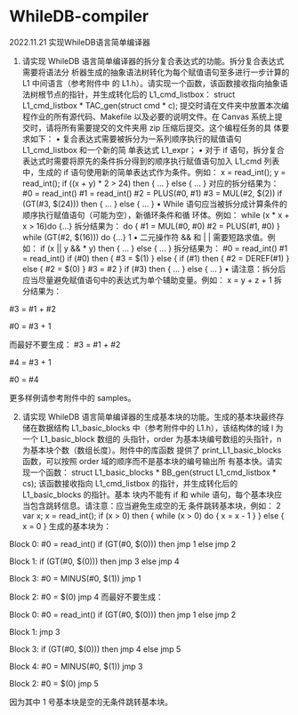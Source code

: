 # WhileDB-compiler
2022.11.21 实现WhileDB语言简单编译器
1. 请实现 WhileDB 语言简单编译器的拆分复合表达式的功能。拆分复合表达式需要将语法分
析器生成的抽象语法树转化为每个赋值语句至多进行一步计算的 L1 中间语言（参考附件中
的 L1.h）。请实现一个函数，该函数接收指向抽象语法树根节点的指针，并生成转化后的
L1_cmd_listbox：
struct L1_cmd_listbox * TAC_gen(struct cmd * c);
提交时请在文件夹中放置本次编程作业的所有源代码、Makefile 以及必要的说明文件。在
Canvas 系统上提交时，请将所有需要提交的文件夹用 zip 压缩后提交。这个编程任务的具
体要求如下：
• 复合表达式需要被拆分为一系列顺序执行的赋值语句 L1_cmd_listbox 和一个新的简
单表达式 L1_expr；
• 对于 if 语句，拆分复合表达式时需要将原先的条件拆分得到的顺序执行赋值语句加入
L1_cmd 列表中，生成的 if 语句使用新的简单表达式作为条件。例如：
x = read_int();
y = read_int();
if ((x + y) * 2 > 24)
then { ... } else { ... }
对应的拆分结果为：
#0 = read_int()
#1 = read_int()
#2 = PLUS(#0, #1)
#3 = MUL(#2, $(2))
if (GT(#3, $(24)))
then { ... } else { ... }
• While 语句应当被拆分成计算条件的顺序执行赋值语句（可能为空），新循环条件和循
环体。例如：
while (x * x + x > 16)do {...}
拆分结果为：
do
{
#1 = MUL(#0, #0)
#2 = PLUS(#1, #0)
}
while (GT(#2, $(16))) do
{...}
1
• 二元操作符 && 和 | | 需要短路求值。例如：
if (x || y && * y) then { ... } else { ... }
拆分结果为：
#0 = read_int()
#1 = read_int()
if (#0) then {
#3 = $(1)
}
else {
if (#1)
then { #2 = DEREF(#1) }
else { #2 = $(0) }
#3 = #2
}
if (#3)
then { ... } else { ... }
• 请注意：拆分后应当尽量避免赋值语句中的表达式为单个辅助变量。例如：
x = y + z + 1
拆分结果为：

#3 = #1 + #2

#0 = #3 + 1

而最好不要生成：
#3 = #1 + #2

#4 = #3 + 1

#0 = #4

更多样例请参考附件中的 samples。

2. 请实现 WhileDB 语言简单编译器的生成基本块的功能。生成的基本块最终存储在数据结构
L1_basic_blocks 中（参考附件中的 L1.h），该结构体的域 l 为一个 L1_basic_block 数组的
头指针，order 为基本块编号数组的头指针，n 为基本块个数（数组长度）。附件中的库函数
提供了 print_L1_basic_blocks 函数，可以按照 order 域的顺序而不是基本块的编号输出所
有基本快。请实现一个函数：
struct L1_basic_blocks * BB_gen(struct L1_cmd_listbox * cs);
该函数接收指向 L1_cmd_listbox 的指针，并生成转化后的 L1_basic_blocks 的指针。基本
块内不能有 if 和 while 语句，每个基本块应当包含跳转信息。请注意：应当避免生成空的无
条件跳转基本块，例如：
2
var x;
x = read_int();
if (x > 0)
then {
while (x > 0) do {
x = x - 1
}
}
else {
x = 0
}
生成的基本块为：

Block 0:
#0 = read_int()
if (GT(#0, $(0))) then jmp 1 else jmp 2

Block 1:
if (GT(#0, $(0))) then jmp 3 else jmp 4

Block 3:
#0 = MINUS(#0, $(1))
jmp 1

Block 2:
#0 = $(0)
jmp 4
而最好不要生成：

Block 0:
#0 = read_int()
if (GT(#0, $(0))) then jmp 1 else jmp 2

Block 1:
jmp 3

Block 3:
if (GT(#0, $(0))) then jmp 4 else jmp 5

Block 4:
#0 = MINUS(#0, $(1))
jmp 3

Block 2:
#0 = $(0)
jmp 5

因为其中 1 号基本块是空的无条件跳转基本块。
